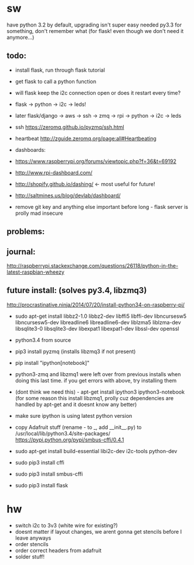 # sw

have python 3.2 by default, upgrading isn't super easy
needed py3.3 for something, don't remember what (for flask! even though we don't need it anymore...)

## todo:

- install flask, run through flask tutorial
- get flask to call a python function
- will flask keep the i2c connection open or does it restart every time?
- flask -> python -> i2c -> leds!
- later flask/django -> aws -> ssh -> zmq -> rpi -> python -> i2c -> leds
 - ssh https://zeromq.github.io/pyzmq/ssh.html
 - heartbeat http://zguide.zeromq.org/page:all#Heartbeating
 - dashboards:
  - https://www.raspberrypi.org/forums/viewtopic.php?f=36&t=69192
  - http://www.rpi-dashboard.com/
  - http://shopify.github.io/dashing/  <- most useful for future!
   - http://saltmines.us/blog/devlab/dashboard/

- remove git key and anything else important before long - flask server is prolly mad insecure

## problems:


## journal:

http://raspberrypi.stackexchange.com/questions/26118/python-in-the-latest-raspbian-wheezy

## future install: (solves py3.4, libzmq3)

http://procrastinative.ninja/2014/07/20/install-python34-on-raspberry-pi/
- sudo apt-get install libbz2-1.0 libbz2-dev libffi5 libffi-dev libncursesw5 libncursesw5-dev libreadline6 libreadline6-dev liblzma5 liblzma-dev libsqlite3-0 libsqlite3-dev libexpat1 libexpat1-dev libssl-dev openssl
- python3.4 from source
- pip3 install pyzmq (installs libzmq3 if not present)
- pip install "ipython[notebook]"
 - python3-zmq and libzmq1 were left over from previous installs when doing this last time. if you get errors with above, try installing them
- (dont think we need this) - apt-get install ipython3 ipython3-notebook (for some reason this install libzmq1, prolly cuz dependencies are handled by apt-get and it doesnt know any better)
- make sure ipython is using latest python version
- copy Adafruit stuff (rename - to \_, add \_\_init\_\_.py) to /usr/local/lib/python3.4/site-packages/
https://pypi.python.org/pypi/smbus-cffi/0.4.1
- sudo apt-get install build-essential libi2c-dev i2c-tools python-dev
- sudo pip3 install cffi
- sudo pip3 install smbus-cffi

- sudo pip3 install flask

# hw

- switch i2c to 3v3 (white wire for existing?)
 - doesnt matter if layout changes, we arent gonna get stencils before I leave anyways
- order stencils
- order correct headers from adafruit
- solder stuff!
